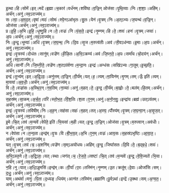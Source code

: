 

  
इ॒त्था।हि।सोमे॑।इत्।मदे॑।ब्र॒ह्मा।च॒कार॑।वर्ध॑नम्।शवि॑ष्ठ।व॒ज्रि॒न् ओज॑सा।पृ॒थि॒व्याः।निः।श॒शाः॒।अहि॑म्।अर्च॑न्।अनु॑।स्व॒ऽराज्य॑म्॥  
सः।त्वा॒।अ॒म॒द॒त्।वृषा॑।मदः॑।सोमः॑।श्ये॒नऽआ॑भृतः।सु॒तः।येन॑।वृ॒त्रम्।निः।अ॒त्ऽभ्यः।ज॒घन्थ॑।व॒ज्रि॒न्।ओज॑सा।अर्च॑न्।अनु॑।स्व॒ऽराज्य॑म्॥  
प्र।इ॒हि॒।अ॒भि।इ॒हि॒।धृ॒ष्णु॒हि।न।ते॒।वज्रः॑।नि।यं॒स॒ते॒।इन्द्र॑।नृ॒म्णम्।हि।ते॒।शवः॑।हनः॑।वृ॒त्रम्।जयाः॑।अ॒पः।अर्च॑न्।अनु॑।स्व॒ऽराज्य॑म्॥  
निः।इ॒न्द्र॒।भूम्याः॑।अधि॑।वृ॒त्रम्।ज॒घ॒न्थ॒।निः।दि॒वः।सृ॒ज।म॒रुत्व॑तीः।अव॑।जी॒वऽध॑न्याः।इ॒माः।अ॒पः।अर्च॑न्।अनु॑।स्व॒ऽराज्य॑म्॥  
इन्द्रः॑।वृ॒त्रस्य॑।दोध॑तः।सानु॑म्।वज्रे॑ण।ही॒ळि॒तः।अ॒भि॒ऽक्रम्य॑।अव॑।जि॒घ्न॒ते॒।अ॒पः।सर्मा॑य।चो॒दय॑न्।अर्च॑न्।अनु॑।स्व॒ऽराज्य॑म्॥  
अधि॑।सानौ॑।नि।जि॒घ्नी॒ते॒।वज्रे॑ण।श॒तऽप॑र्वणा।म॒न्दा॒नः।इन्द्रः॑।अन्ध॑सः।सखि॑ऽभ्यः।गा॒तुम्।इ॒च्छ॒ति॒।अर्च॑न्।अनु॑।स्व॒ऽराज्य॑म्॥  
इन्द्र॑।तुभ्य॑म्।इत्।अ॒द्रि॒ऽवः॒।अनु॑त्तम्।व॒ज्रि॒न्।वी॒र्य॑म्।यत्।ह॒।त्यम्।मा॒यिन॑म्।मृ॒गम्।तम्।ऊँ॒ इति॑।त्वम्।मा॒यया॑।अ॒व॒धीः॒।अर्च॑न्।अनु॑।स्व॒ऽराज्य॑म्॥  
वि।ते॒।वज्रा॑सः।अ॒स्थि॒र॒न्।न॒व॒तिम्।ना॒व्याः॑।अनु॑।म॒हत्।ते॒।इ॒न्द्र॒।वी॒र्य॑म्।बा॒ह्वोः।ते॒।बल॑म्।हि॒तम्।अर्च॑न्।अनु॑।स्व॒ऽराज्य॑म्॥  
स॒हस्र॑म्।सा॒कम्।अ॒र्च॒त॒।परि॑।स्तो॒भ॒त॒।विं॒श॒तिः।श॒ता।ए॒न॒म्।अनु॑।अ॒नो॒न॒वुः॒।इन्द्रा॑य।ब्रह्म॑।उत्ऽय॑तम्।अर्च॑न्।अनु॑।स्व॒ऽराज्य॑म्॥  
इन्द्रः॑।वृ॒त्रस्य॑।तवि॑षीम्।निः।अ॒ह॒न्।सह॑सा।सहः॑।म॒हत्।तत्।अ॒स्य॒।पौंस्य॑म्।वृ॒त्रम्।ज॒घ॒न्वा॒न्।अ॒सृ॒ज॒त्।अर्च॑न्।अनु॑।स्व॒ऽराज्य॑म्॥  
इ॒मे।चि॒त्।तव॑।म॒न्यवे॑।वेपे॑ते॒ इति॑।भि॒यसा॑।म॒ही।यत्।इ॒न्द्र॒।व॒ज्रि॒न्।ओज॑सा।वृ॒त्रम्।म॒रुत्वान्।अव॑धीः।अर्च॑न्।अनु॑।स्व॒ऽराज्य॑म्॥  
न।वेप॑सा।न।त॒न्य॒ता।इन्द्र॑म्।वृ॒त्रः।वि।बी॒भ॒य॒त्।अ॒भि।ए॒न॒म्।वज्रः॑।आय॒सः।स॒हस्र॑ऽभृष्टिः।आ॒या॒त॒।अर्च॑न्।अनु॑।स्व॒ऽराज्य॑म्॥  
यत्।वृ॒त्रम्।तव॑।च॒।अ॒शनि॑म्।वज्रे॑ण।स॒म्ऽअयो॑धयः।अहि॑म्।इ॒न्द्र॒।जिघां॑सतः।दि॒वि।ते॒।ब॒द्ब॒धे॒।शवः॑।अर्च॑न्।अनु॑।स्व॒ऽराज्य॑म्॥  
अ॒भि॒ऽस्त॒ने।ते॒।अ॒द्रि॒ऽवः॒।यत्।स्थाः।जग॑त्।च॒।रे॒ज॒ते॒।त्वष्टा॑।चि॒त्।तव॑।म॒न्यवे॑।इ॒न्द्र॒।वे॒वि॒ज्यते॑।भि॒या।अर्च॑न्।अनु॑।स्व॒ऽराज्य॑म्॥  
न॒हि।नु।यात्।अ॒धि॒ऽइ॒मसि॑।इन्द्र॑म्।कः।वी॒र्या॑।प॒रः।तस्मि॑न्।नृ॒म्णम्।उ॒त।क्रतु॑म्।दे॒वाः।ओजां॑सि।सम्।द॒धुः॒।अर्च॑न्।अनु॑।स्व॒ऽराज्य॑म्॥  
याम्।अथ॑र्वा।मनुः॑।पि॒ता।द॒ध्यङ्।धिय॑म्।अत्न॑त।तस्मि॑न्।ब्रह्मा॑णि।पू॒र्वऽथा॑।इन्द्रे॑।उ॒क्था।सम्।अ॒ग्म॒त॒।अर्च॑न्।अनु॑।स्व॒ऽराज्य॑म्॥  
